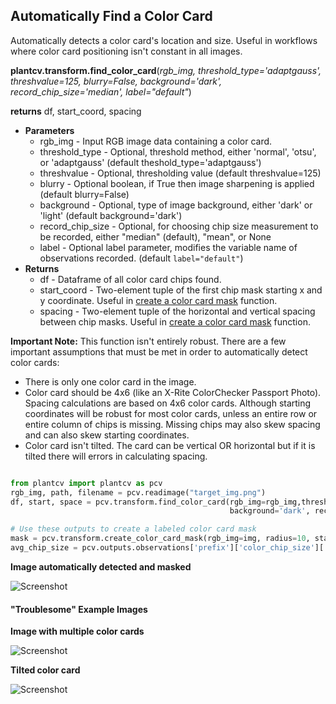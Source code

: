 ## Automatically Find a Color Card

Automatically detects a color card's location and size. Useful in workflows where color card positioning isn't constant in all images.

**plantcv.transform.find_color_card**(*rgb_img, threshold_type='adaptgauss', threshvalue=125, blurry=False, background='dark', record_chip_size='median', label="default"*)

**returns** df, start_coord, spacing

- **Parameters**
    - rgb_img          - Input RGB image data containing a color card.
    - threshold_type   - Optional, threshold method, either 'normal', 'otsu', or 'adaptgauss' (default theshold_type='adaptgauss')
    - threshvalue      - Optional, thresholding value (default threshvalue=125)
    - blurry           - Optional boolean, if True then image sharpening is applied (default blurry=False)
    - background       - Optional, type of image background, either 'dark' or 'light' (default background='dark')
    - record_chip_size - Optional, for choosing chip size measurement to be recorded, either "median" (default), "mean", or None
    - label - Optional label parameter, modifies the variable name of observations recorded. (default `label="default"`)
- **Returns**
    - df            - Dataframe of all color card chips found.
    - start_coord   - Two-element tuple of the first chip mask starting x and y coordinate. Useful in [create a color card mask](#create-a-labeled-color-card-mask) function.
    - spacing       - Two-element tuple of the horizontal and vertical spacing between chip masks. Useful in [create a color card mask](#create-a-labeled-color-card-mask) function.

**Important Note:** This function isn't entirely robust. There are a few important assumptions that must be met in order to automatically detect color cards:

- There is only one color card in the image.
- Color card should be 4x6 (like an X-Rite ColorChecker Passport Photo). Spacing calculations are based on 4x6 color cards. Although starting coordinates will be
    robust for most color cards, unless an entire row or entire column of chips is missing. Missing chips may also skew spacing and can also skew starting coordinates.
- Color card isn't tilted. The card can be vertical OR horizontal but if it is tilted there will errors in calculating spacing.

```python

from plantcv import plantcv as pcv
rgb_img, path, filename = pcv.readimage("target_img.png")
df, start, space = pcv.transform.find_color_card(rgb_img=rgb_img,threshold_type='adaptgauss', threshvalue=125, blurry=False, 
                                                 background='dark', record_chip_size='median', label="prefix")

# Use these outputs to create a labeled color card mask
mask = pcv.transform.create_color_card_mask(rgb_img=img, radius=10, start_coord=start, spacing=space, ncols=6, nrows=4)
avg_chip_size = pcv.outputs.observations['prefix']['color_chip_size']['value']

```

**Image automatically detected and masked**

![Screenshot](img/documentation_images/correct_color_imgs/find_color_card.jpg)

#### "Troublesome" Example Images

**Image with multiple color cards**

![Screenshot](img/documentation_images/correct_color_imgs/multiple_color_card.jpg)

**Tilted color card**

![Screenshot](img/documentation_images/correct_color_imgs/tilted_color_card.jpg)
